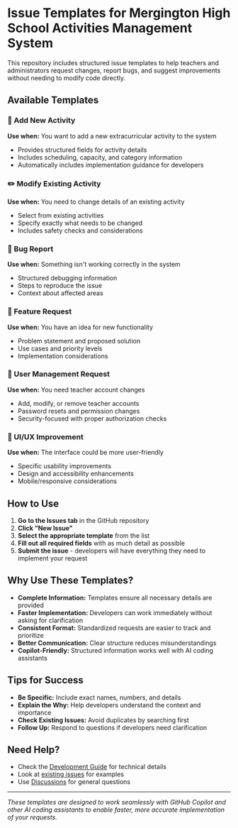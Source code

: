 # Issue Templates for Mergington High School Activities Management System

This repository includes structured issue templates to help teachers and administrators request changes, report bugs, and suggest improvements without needing to modify code directly.

## Available Templates

### 🎯 Add New Activity
**Use when:** You want to add a new extracurricular activity to the system
- Provides structured fields for activity details
- Includes scheduling, capacity, and category information
- Automatically includes implementation guidance for developers

### ✏️ Modify Existing Activity  
**Use when:** You need to change details of an existing activity
- Select from existing activities
- Specify exactly what needs to be changed
- Includes safety checks and considerations

### 🐛 Bug Report
**Use when:** Something isn't working correctly in the system
- Structured debugging information
- Steps to reproduce the issue
- Context about affected areas

### 🚀 Feature Request
**Use when:** You have an idea for new functionality
- Problem statement and proposed solution
- Use cases and priority levels
- Implementation considerations

### 👥 User Management Request
**Use when:** You need teacher account changes
- Add, modify, or remove teacher accounts
- Password resets and permission changes
- Security-focused with proper authorization checks

### 🎨 UI/UX Improvement
**Use when:** The interface could be more user-friendly
- Specific usability improvements
- Design and accessibility enhancements
- Mobile/responsive considerations

## How to Use

1. **Go to the Issues tab** in the GitHub repository
2. **Click "New Issue"** 
3. **Select the appropriate template** from the list
4. **Fill out all required fields** with as much detail as possible
5. **Submit the issue** - developers will have everything they need to implement your request

## Why Use These Templates?

- **Complete Information:** Templates ensure all necessary details are provided
- **Faster Implementation:** Developers can work immediately without asking for clarification
- **Consistent Format:** Standardized requests are easier to track and prioritize
- **Better Communication:** Clear structure reduces misunderstandings
- **Copilot-Friendly:** Structured information works well with AI coding assistants

## Tips for Success

- **Be Specific:** Include exact names, numbers, and details
- **Explain the Why:** Help developers understand the context and importance
- **Check Existing Issues:** Avoid duplicates by searching first
- **Follow Up:** Respond to questions if developers need clarification

## Need Help?

- Check the [Development Guide](../src/README.md) for technical details
- Look at [existing issues](../../issues) for examples
- Use [Discussions](../../discussions) for general questions

---

*These templates are designed to work seamlessly with GitHub Copilot and other AI coding assistants to enable faster, more accurate implementation of your requests.*